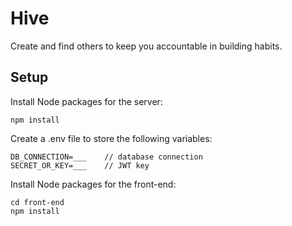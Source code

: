 # Hive
Create and find others to keep you accountable in building habits.
## Setup
Install Node packages for the server:
```
npm install
```
Create a .env file to store the following variables:
```
DB_CONNECTION=___    // database connection
SECRET_OR_KEY=___    // JWT key
```
Install Node packages for the front-end:
```
cd front-end
npm install
```
